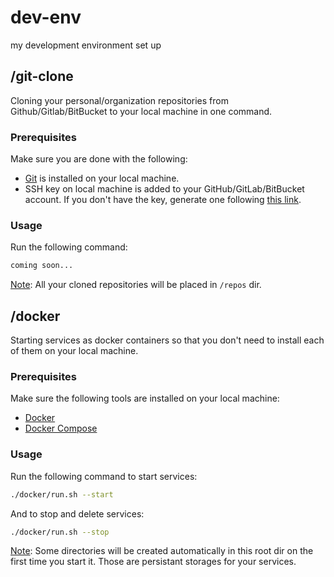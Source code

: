 # dev-env
my development environment set up

## /git-clone

Cloning your personal/organization repositories from Github/Gitlab/BitBucket to your local machine in one command.

### Prerequisites

Make sure you are done with the following:
- [Git](https://git-scm.com/book/en/v2/Getting-Started-Installing-Git) is installed on your local machine.
- SSH key on local machine is added to your GitHub/GitLab/BitBucket account. If you don't have the key, generate one following [this link](https://help.github.com/articles/generating-a-new-ssh-key-and-adding-it-to-the-ssh-agent).

### Usage

Run the following command:

```bash
coming soon...
```

<u>Note</u>: All your cloned repositories will be placed in `/repos` dir.

## /docker

Starting services as docker containers so that you don't need to install each of them on your local machine.

### Prerequisites

Make sure the following tools are installed on your local machine:

- [Docker](https://docs.docker.com/install)
- [Docker Compose](https://docs.docker.com/compose)

### Usage

Run the following command to start services:

```bash
./docker/run.sh --start
```

And to stop and delete services:

```bash
./docker/run.sh --stop
```

<u>Note</u>: Some directories will be created automatically in this root dir on the first time you start it. Those are persistant storages for your services.
